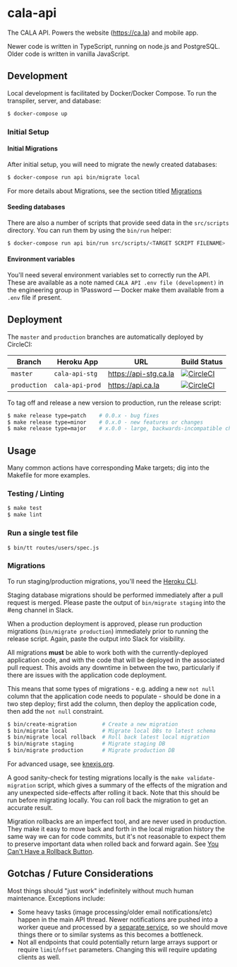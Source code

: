 # cala-api

The CALA API. Powers the website (https://ca.la) and mobile app.

Newer code is written in TypeScript, running on node.js and PostgreSQL. Older
code is written in vanilla JavaScript.

## Development

Local development is facilitated by Docker/Docker Compose. To run the
transpiler, server, and database:

```bash
$ docker-compose up
```

### Initial Setup


#### Initial Migrations

After initial setup, you will need to migrate the newly created databases:

```bash
$ docker-compose run api bin/migrate local
```

For more details about Migrations, see the section titled
[Migrations](#Migrations)

#### Seeding databases

There are also a number of scripts that provide seed data in the `src/scripts`
directory. You can run them by using the `bin/run` helper:

```bash
$ docker-compose run api bin/run src/scripts/<TARGET SCRIPT FILENAME>
```

#### Environment variables

You'll need several environment variables set to correctly run the API. These
are available as a note named `CALA API .env file (development)` in the engineering
group in 1Password — Docker make them available from a `.env` file if present.

## Deployment

The `master` and `production` branches are automatically deployed by CircleCI:

Branch | Heroku App | URL | Build Status
------ | ---------- | --- | ------------
`master` | `cala-api-stg` | https://api-stg.ca.la | [![CircleCI](https://circleci.com/gh/ca-la/api/tree/master.svg?style=svg&circle-token=3608566fd37aaa8e46dabc26eb91799152d5b834)](https://circleci.com/gh/ca-la/api/tree/master)
`production` | `cala-api-prod` | https://api.ca.la | [![CircleCI](https://circleci.com/gh/ca-la/api/tree/production.svg?style=svg&circle-token=3608566fd37aaa8e46dabc26eb91799152d5b834)](https://circleci.com/gh/ca-la/api/tree/production)

To tag off and release a new version to production, run the release script:

```bash
$ make release type=patch    # 0.0.x - bug fixes
$ make release type=minor    # 0.x.0 - new features or changes
$ make release type=major    # x.0.0 - large, backwards-incompatible changes
```

## Usage

Many common actions have corresponding Make targets; dig into the Makefile for
more examples.

### Testing / Linting

```bash
$ make test
$ make lint
```

### Run a single test file

```bash
$ bin/tt routes/users/spec.js
```

### Migrations

To run staging/production migrations, you'll need the [Heroku CLI](https://devcenter.heroku.com/articles/heroku-cli).

Staging database migrations should be performed immediately after a pull request
is merged. Please paste the output of `bin/migrate staging` into the #eng
channel in Slack.

When a production deployment is approved, please run production migrations
(`bin/migrate production`) immediately prior to running the release script.
Again, paste the output into Slack for visibility.

All migrations **must** be able to work both with the currently-deployed
application code, and with the code that will be deployed in the associated pull
request. This avoids any downtime in between the two, particularly if there are
issues with the application code deployment.

This means that some types of migrations - e.g. adding a new `not null` column
that the application code needs to populate - should be done in a two step
deploy; first add the column, then deploy the application code, then add the
`not null` constraint.

```bash
$ bin/create-migration        # Create a new migration
$ bin/migrate local           # Migrate local DBs to latest schema
$ bin/migrate local rollback  # Roll back latest local migration
$ bin/migrate staging         # Migrate staging DB
$ bin/migrate production      # Migrate production DB
```

For advanced usage, see [knexjs.org](http://knexjs.org/#Migrations).

A good sanity-check for testing migrations locally is the `make
validate-migration` script, which gives a summary of the effects of the
migration and any unexpected side-effects after rolling it back.
Note that this should be run before migrating locally. You can roll
back the migration to get an accurate result.

Migration rollbacks are an imperfect tool, and are never used in
production. They make it easy to move back and forth in the local migration
history the same way we can for code commits, but it's not reasonable to expect
them to preserve important data when rolled back and forward again. See
[You Can't Have a Rollback Button](https://blog.skyliner.io/you-cant-have-a-rollback-button-83e914f420d9).

## Gotchas / Future Considerations

Most things should "just work" indefinitely without much human maintenance.
Exceptions include:

- Some heavy tasks (image processing/older email notifications/etc) happen in
  the main API thread. Newer notifications are pushed into a worker queue and
  processed by a [separate service](https://github.com/ca-la/notifications), so we
  should move things there or to similar systems as this becomes a bottleneck.
- Not all endpoints that could potentially return large arrays support or
  require `limit`/`offset` parameters. Changing this will require updating
  clients as well.
